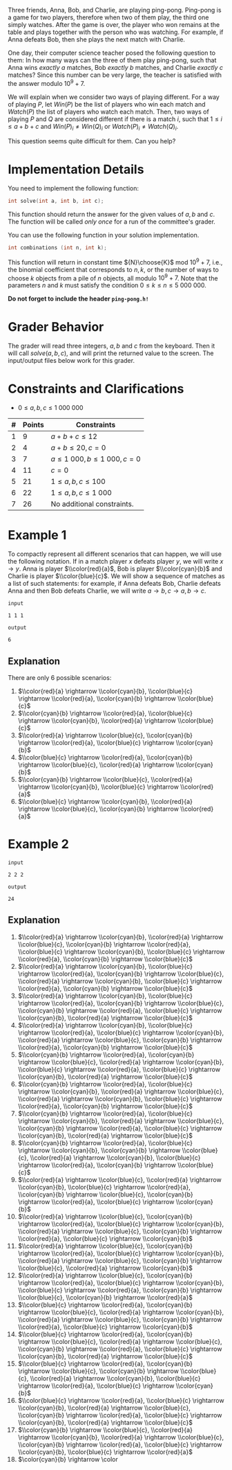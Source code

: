 Three friends, Anna, Bob, and Charlie, are playing ping-pong. Ping-pong is a game for two players, therefore when two of them play, the third one simply watches. After the game is over, the player who won remains at the table and plays together with the person who was watching. For example, if Anna defeats Bob, then she plays the next match with Charlie.

One day, their computer science teacher posed the following question to them: In how many ways can the three of them play ping-pong, such that Anna wins _exactly_ $a$ matches, Bob _exactly_ $b$ matches, and Charlie _exactly_ $c$ matches? Since this number can be very large, the teacher is satisfied with the answer modulo $10^9 + 7$.

We will explain when we consider two ways of playing different. For a way of playing $P$, let $Win(P)$ be the list of players who win each match and $Watch(P)$ the list of players who watch each match. Then, two ways of playing $P$ and $Q$ are considered different if there is a match $i$, such that $1 \leq i \leq a + b + c$ and $Win(P)_i \ne Win(Q)_i$ or $Watch(P)_i \ne Watch(Q)_i$.

This question seems quite difficult for them. Can you help?

# Implementation Details

You need to implement the following function:

```cpp
int solve(int a, int b, int c);
```

This function should return the answer for the given values of $a, b$ and $c$. The function will be called _only once_ for a run of the committee's grader.

You can use the following function in your solution implementation.

```cpp
int combinations (int n, int k);
```

This function will return in constant time ${N}\choose{K}$ mod $10^9 + 7$, i.e., the binomial coefficient that corresponds to $n, k,$ or the number of ways to choose $k$ objects from a pile of $n$ objects, all modulo $10^9 + 7$. Note that the parameters $n$ and $k$ must satisfy the condition $0 \leq k \leq n \leq 5 \ 000 \ 000$. 

**Do not forget to include the header `ping-pong.h!`**

# Grader Behavior

The grader will read three integers, $a, b$ and $c$ from the keyboard. Then it will call $solve(a, b, c)$, and will print the returned value to the screen. The input/output files below work for this grader.

# Constraints and Clarifications

* $0 \leq a, b, c \leq 1 \ 000 \ 000$

| # | Points | Constraints          |
| - | ------- | ------------------- |
| 1 | 9      | $a + b + c \leq 12$ |
| 2 | 4      | $a + b \leq 20, c = 0$      |
| 3 | 7      | $a \leq 1 \ 000, b \leq 1 \ 000, c = 0$      |
| 4 | 11      | $c = 0$      |
| 5 | 21      | $1 \leq a, b, c \leq 100$      |
| 6 | 22      | $1 \leq a, b, c \leq 1 \ 000$      |
| 7 | 26      | No additional constraints.      |

# Example 1

To compactly represent all different scenarios that can happen, we will use the following notation. If in a match player $x$ defeats player $y$, we will write $x \rightarrow y$. Anna is player $\\color{red}{a}$, Bob is player $\\color{cyan}{b}$ and Charlie is player $\\color{blue}{c}$. We will show a sequence of matches as a list of such statements: for example, if Anna defeats Bob, Charlie defeats Anna and then Bob defeats Charlie, we will write $a \rightarrow b, c \rightarrow a, b \rightarrow c$.

`input`
```
1 1 1
```

`output`
```
6
```

## Explanation

There are only $6$ possible scenarios:

1. $\\color{red}{a} \rightarrow \\color{cyan}{b}, \\color{blue}{c} \rightarrow \\color{red}{a}, \\color{cyan}{b} \rightarrow \\color{blue}{c}$
2. $\\color{cyan}{b} \rightarrow \\color{red}{a}, \\color{blue}{c} \rightarrow \\color{cyan}{b}, \\color{red}{a} \rightarrow \\color{blue}{c}$
3. $\\color{red}{a} \rightarrow \\color{blue}{c}, \\color{cyan}{b} \rightarrow \\color{red}{a}, \\color{blue}{c} \rightarrow \\color{cyan}{b}$
4. $\\color{blue}{c} \rightarrow \\color{red}{a}, \\color{cyan}{b} \rightarrow \\color{blue}{c}, \\color{red}{a} \rightarrow \\color{cyan}{b}$
5. $\\color{cyan}{b} \rightarrow \\color{blue}{c}, \\color{red}{a} \rightarrow \\color{cyan}{b}, \\color{blue}{c} \rightarrow \\color{red}{a}$
6. $\\color{blue}{c} \rightarrow \\color{cyan}{b}, \\color{red}{a} \rightarrow \\color{blue}{c}, \\color{cyan}{b} \rightarrow \\color{red}{a}$

# Example 2

`input`
```
2 2 2
```

`output`
```
24
```

## Explanation

1. $\\color{red}{a} \rightarrow \\color{cyan}{b}, \\color{red}{a} \rightarrow \\color{blue}{c}, \\color{cyan}{b} \rightarrow \\color{red}{a}, \\color{blue}{c} \rightarrow \\color{cyan}{b}, \\color{blue}{c} \rightarrow \\color{red}{a}, \\color{cyan}{b} \rightarrow \\color{blue}{c}$
2. $\\color{red}{a} \rightarrow \\color{cyan}{b}, \\color{blue}{c} \rightarrow \\color{red}{a}, \\color{cyan}{b} \rightarrow \\color{blue}{c}, \\color{red}{a} \rightarrow \\color{cyan}{b}, \\color{blue}{c} \rightarrow \\color{red}{a}, \\color{cyan}{b} \rightarrow \\color{blue}{c}$
3. $\\color{red}{a} \rightarrow \\color{cyan}{b}, \\color{blue}{c} \rightarrow \\color{red}{a}, \\color{cyan}{b} \rightarrow \\color{blue}{c}, \\color{cyan}{b} \rightarrow \\color{red}{a}, \\color{blue}{c} \rightarrow \\color{cyan}{b}, \\color{red}{a} \rightarrow \\color{blue}{c}$
4. $\\color{red}{a} \rightarrow \\color{cyan}{b}, \\color{blue}{c} \rightarrow \\color{red}{a}, \\color{blue}{c} \rightarrow \\color{cyan}{b}, \\color{red}{a} \rightarrow \\color{blue}{c}, \\color{cyan}{b} \rightarrow \\color{red}{a}, \\color{cyan}{b} \rightarrow \\color{blue}{c}$
5. $\\color{cyan}{b} \rightarrow \\color{red}{a}, \\color{cyan}{b} \rightarrow \\color{blue}{c}, \\color{red}{a} \rightarrow \\color{cyan}{b}, \\color{blue}{c} \rightarrow \\color{red}{a}, \\color{blue}{c} \rightarrow \\color{cyan}{b}, \\color{red}{a} \rightarrow \\color{blue}{c}$
6. $\\color{cyan}{b} \rightarrow \\color{red}{a}, \\color{blue}{c} \rightarrow \\color{cyan}{b}, \\color{red}{a} \rightarrow \\color{blue}{c}, \\color{red}{a} \rightarrow \\color{cyan}{b}, \\color{blue}{c} \rightarrow \\color{red}{a}, \\color{cyan}{b} \rightarrow \\color{blue}{c}$
7. $\\color{cyan}{b} \rightarrow \\color{red}{a}, \\color{blue}{c} \rightarrow \\color{cyan}{b}, \\color{red}{a} \rightarrow \\color{blue}{c}, \\color{cyan}{b} \rightarrow \\color{red}{a}, \\color{blue}{c} \rightarrow \\color{cyan}{b}, \\color{red}{a} \rightarrow \\color{blue}{c}$
8. $\\color{cyan}{b} \rightarrow \\color{red}{a}, \\color{blue}{c} \rightarrow \\color{cyan}{b}, \\color{cyan}{b} \rightarrow \\color{blue}{c}, \\color{red}{a} \rightarrow \\color{cyan}{b}, \\color{blue}{c} \rightarrow \\color{red}{a}, \\color{cyan}{b} \rightarrow \\color{blue}{c}$
9. $\\color{red}{a} \rightarrow \\color{blue}{c}, \\color{red}{a} \rightarrow \\color{cyan}{b}, \\color{blue}{c} \rightarrow \\color{red}{a}, \\color{cyan}{b} \rightarrow \\color{blue}{c}, \\color{cyan}{b} \rightarrow \\color{red}{a}, \\color{blue}{c} \rightarrow \\color{cyan}{b}$
10. $\\color{red}{a} \rightarrow \\color{blue}{c}, \\color{cyan}{b} \rightarrow \\color{red}{a}, \\color{blue}{c} \rightarrow \\color{cyan}{b}, \\color{red}{a} \rightarrow \\color{blue}{c}, \\color{cyan}{b} \rightarrow \\color{red}{a}, \\color{blue}{c} \rightarrow \\color{cyan}{b}$
11. $\\color{red}{a} \rightarrow \\color{blue}{c}, \\color{cyan}{b} \rightarrow \\color{red}{a}, \\color{blue}{c} \rightarrow \\color{cyan}{b}, \\color{red}{a} \rightarrow \\color{blue}{c}, \\color{cyan}{b} \rightarrow \\color{blue}{c}, \\color{red}{a} \rightarrow \\color{cyan}{b}$
12. $\\color{red}{a} \rightarrow \\color{blue}{c}, \\color{cyan}{b} \rightarrow \\color{red}{a}, \\color{blue}{c} \rightarrow \\color{cyan}{b}, \\color{blue}{c} \rightarrow \\color{red}{a}, \\color{cyan}{b} \rightarrow \\color{blue}{c}, \\color{cyan}{b} \rightarrow \\color{red}{a}$
13. $\\color{blue}{c} \rightarrow \\color{red}{a}, \\color{cyan}{b} \rightarrow \\color{blue}{c}, \\color{red}{a} \rightarrow \\color{cyan}{b}, \\color{red}{a} \rightarrow \\color{blue}{c}, \\color{cyan}{b} \rightarrow \\color{red}{a}, \\color{blue}{c} \rightarrow \\color{cyan}{b}$
14. $\\color{blue}{c} \rightarrow \\color{red}{a}, \\color{cyan}{b} \rightarrow \\color{blue}{c}, \\color{red}{a} \rightarrow \\color{blue}{c}, \\color{cyan}{b} \rightarrow \\color{red}{a}, \\color{blue}{c} \rightarrow \\color{cyan}{b}, \\color{red}{a} \rightarrow \\color{blue}{c}$
15. $\\color{blue}{c} \rightarrow \\color{red}{a}, \\color{cyan}{b} \rightarrow \\color{blue}{c}, \\color{cyan}{b} \rightarrow \\color{blue}{c}, \\color{red}{a} \rightarrow \\color{cyan}{b}, \\color{blue}{c} \rightarrow \\color{red}{a}, \\color{blue}{c} \rightarrow \\color{cyan}{b}$
16. $\\color{blue}{c} \rightarrow \\color{red}{a}, \\color{blue}{c} \rightarrow \\color{cyan}{b}, \\color{red}{a} \rightarrow \\color{blue}{c}, \\color{cyan}{b} \rightarrow \\color{red}{a}, \\color{blue}{c} \rightarrow \\color{cyan}{b}, \\color{red}{a} \rightarrow \\color{blue}{c}$
17. $\\color{cyan}{b} \rightarrow \\color{blue}{c}, \\color{red}{a} \rightarrow \\color{cyan}{b}, \\color{red}{a} \rightarrow \\color{blue}{c}, \\color{cyan}{b} \rightarrow \\color{red}{a}, \\color{blue}{c} \rightarrow \\color{cyan}{b}, \\color{blue}{c} \rightarrow \\color{red}{a}$
18. $\\color{cyan}{b} \rightarrow \\color